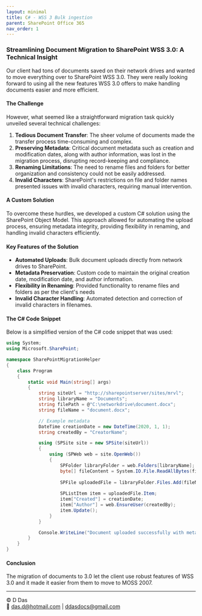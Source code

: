 ```yaml
---
layout: minimal
title: C# - WSS 3 Bulk ingestion
parent: SharePoint Office 365
nav_order: 1
---
```

### Streamlining Document Migration to SharePoint WSS 3.0: A Technical Insight

Our client had tons of documents saved on their network drives and wanted to move everything over to SharePoint WSS 3.0. They were really looking forward to using all the new features WSS 3.0 offers to make handling documents easier and more efficient.

#### The Challenge

However, what seemed like a straightforward migration task quickly unveiled several technical challenges:

1. **Tedious Document Transfer**: The sheer volume of documents made the transfer process time-consuming and complex.
2. **Preserving Metadata**: Critical document metadata such as creation and modification dates, along with author information, was lost in the migration process, disrupting record-keeping and compliance.
3. **Renaming Limitations**: The need to rename files and folders for better organization and consistency could not be easily addressed.
4. **Invalid Characters**: SharePoint's restrictions on file and folder names presented issues with invalid characters, requiring manual intervention.

#### A Custom Solution

To overcome these hurdles, we developed a custom C# solution using the SharePoint Object Model. This  approach allowed for automating the upload process, ensuring metadata integrity, providing flexibility in renaming, and handling invalid characters efficiently.

#### Key Features of the Solution

- **Automated Uploads**: Bulk document uploads directly from network drives to SharePoint.
- **Metadata Preservation**: Custom code to maintain the original creation date, modification date, and author information.
- **Flexibility in Renaming**: Provided functionality to rename files and folders as per the client's needs
- **Invalid Character Handling**: Automated detection and correction of invalid characters in filenames.

#### The C# Code Snippet

Below is a simplified version of the C# code snippet that was used:

```csharp
using System;
using Microsoft.SharePoint;

namespace SharePointMigrationHelper
{
    class Program
    {
        static void Main(string[] args)
        {
            string siteUrl = "http://sharepointserver/sites/mrvl";
            string libraryName = "Documents";
            string filePath = @"C:\networkdrive\document.docx";
            string fileName = "document.docx";

            // Example metadata
            DateTime creationDate = new DateTime(2020, 1, 1);
            string createdBy = "CreatorName";

            using (SPSite site = new SPSite(siteUrl))
            {
                using (SPWeb web = site.OpenWeb())
                {
                    SPFolder libraryFolder = web.Folders[libraryName];
                    byte[] fileContent = System.IO.File.ReadAllBytes(filePath);
                    
                    SPFile uploadedFile = libraryFolder.Files.Add(fileName, fileContent, true);
                    
                    SPListItem item = uploadedFile.Item;
                    item["Created"] = creationDate;
                    item["Author"] = web.EnsureUser(createdBy);
                    item.Update();
                }
            }

            Console.WriteLine("Document uploaded successfully with metadata.");
        }
    }
}
```

#### Conclusion

The migration of documents to 3.0 let the client use robust features of WSS 3.0 and it made it easier from them to move to MOSS 2007.

---
© D Das  
📧 [das.d@hotmail.com](mailto:das.d@hotmail.com) | [ddasdocs@gmail.com](mailto:ddasdocs@gmail.com)